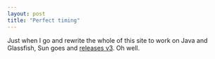 ```yaml
---
layout: post
title: "Perfect timing"
---
```

Just when I go and rewrite the whole of this site to work on Java and
Glassfish, Sun goes and [releases v3][1]. Oh well.

   [1]: https://glassfish.dev.java.net/downloads/v3-final.html

